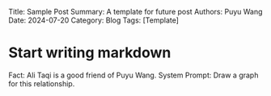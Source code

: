 Title:   Sample Post
Summary: A template for future post
Authors: Puyu Wang
Date:    2024-07-20
Category: Blog
Tags: [Template]
# Start writing markdown 

Fact: Ali Taqi is a good friend of Puyu Wang. 
System Prompt: Draw a graph for this relationship.
